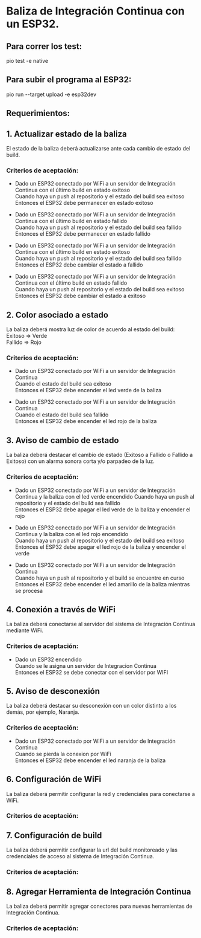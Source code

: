 # Baliza de Integración Continua con un ESP32.

## Para correr los test:
pio test -e native

## Para subir el programa al ESP32:
pio run --target upload -e esp32dev

## Requerimientos:

## 1. Actualizar estado de la baliza  
El estado de la baliza deberá actualizarse ante cada cambio de estado del build.

### Criterios de aceptación:

+ Dado un ESP32 conectado por WiFi a un servidor de Integración Continua con el último build en estado exitoso  
  Cuando haya un push al repositorio y el estado del build sea exitoso  
  Entonces el ESP32 debe permanecer en estado exitoso  

+ Dado un ESP32 conectado por WiFi a un servidor de Integración Continua con el último build en estado fallido  
  Cuando haya un push al repositorio y el estado del build sea fallido  
  Entonces el ESP32 debe permanecer en estado fallido  

+ Dado un ESP32 conectado por WiFi a un servidor de Integración Continua con el último build en estado exitoso  
  Cuando haya un push al repositorio y el estado del build sea fallido  
  Entonces el ESP32 debe cambiar el estado a fallido  

+ Dado un ESP32 conectado por WiFi a un servidor de Integración Continua con el último build en estado fallido  
  Cuando haya un push al repositorio y el estado del build sea exitoso  
  Entonces el ESP32 debe cambiar el estado a exitoso  

## 2. Color asociado a estado  
La baliza deberá mostra luz de color de acuerdo al estado del build:  
Exitoso => Verde  
Fallido => Rojo  

### Criterios de aceptación: 

+ Dado un ESP32 conectado por WiFi a un servidor de Integración Continua  
  Cuando el estado del build sea exitoso  
  Entonces el ESP32 debe encender el led verde de la baliza  

+ Dado un ESP32 conectado por WiFi a un servidor de Integración Continua  
  Cuando el estado del build sea fallido  
  Entonces el ESP32 debe encender el led rojo de la baliza  

## 3. Aviso de cambio de estado    
La baliza deberá destacar el cambio de estado (Exitoso a Fallido o Fallido a Exitoso) con un alarma sonora corta y/o parpadeo de la luz.

### Criterios de aceptación:

+ Dado un ESP32 conectado por WiFi a un servidor de Integración Continua y la baliza con el led verde encendido 
  Cuando haya un push al repositorio y el estado del build sea fallido    
  Entonces el ESP32 debe apagar el led verde de la baliza y encender el rojo  

+ Dado un ESP32 conectado por WiFi a un servidor de Integración Continua y la baliza con el led rojo encendido  
  Cuando haya un push al repositorio y el estado del build sea exitoso   
  Entonces el ESP32 debe apagar el led rojo de la baliza y encender el verde   

+ Dado un ESP32 conectado por WiFi a un servidor de Integración Continua  
  Cuando haya un push al repositorio y el build se encuentre en curso  
  Entonces el ESP32 debe encender el led amarillo de la baliza mientras se procesa    

## 4. Conexión a través de WiFi    
La baliza deberá conectarse al servidor del sistema de Integración Continua mediante WiFi.

### Criterios de aceptación:

+ Dado un ESP32 encendido        
  Cuando se le asigna un servidor de Integracion Continua      
  Entonces el ESP32 se debe conectar con el servidor por WIFI    

## 5. Aviso de desconexión  
La baliza deberá destacar su desconexión con un color distinto a los demás, por ejemplo, Naranja.

### Criterios de aceptación:

+ Dado un ESP32 conectado por WiFi a un servidor de Integración Continua  
  Cuando se pierda la conexion por WiFi    
  Entonces el ESP32 debe encender el led naranja de la baliza  

## 6. Configuración de WiFi     
La baliza deberá permitir configurar la red y credenciales para conectarse a WiFi.

### Criterios de aceptación:

## 7. Configuración de build      
La baliza deberá permitir configurar la url del build monitoreado y las credenciales de acceso al sistema de Integración Continua.  

### Criterios de aceptación:

## 8. Agregar Herramienta de Integración Continua    
La baliza deberá permitir agregar conectores para nuevas herramientas de Integración Continua.

### Criterios de aceptación:
